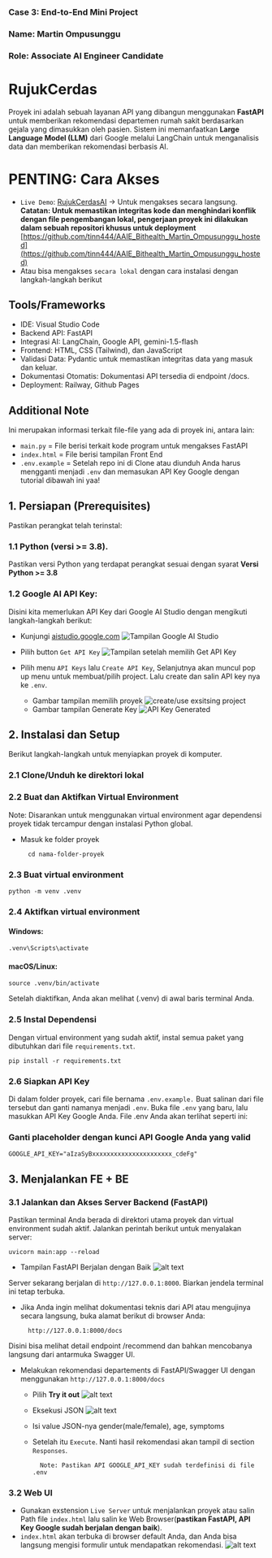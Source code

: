 ### Case 3: End-to-End Mini Project
### Name: Martin Ompusunggu
### Role: Associate AI Engineer Candidate

# RujukCerdas
Proyek ini adalah sebuah layanan API  yang dibangun menggunakan **FastAPI** untuk memberikan rekomendasi departemen rumah sakit berdasarkan gejala yang dimasukkan oleh pasien. Sistem ini memanfaatkan **Large Language Model (LLM)** dari Google melalui LangChain untuk menganalisis data dan memberikan rekomendasi berbasis AI.

# PENTING: Cara Akses
- `Live Demo`: [RujukCerdasAI](https://tinn444.github.io/AAIE_Bithealth_Martin_Ompusunggu_hosted/) -> Untuk mengakses secara langsung. **Catatan: Untuk memastikan integritas kode dan menghindari konflik dengan file pengembangan lokal, pengerjaan proyek ini dilakukan dalam sebuah repositori khusus untuk deployment** [https://github.com/tinn444/AAIE_Bithealth_Martin_Ompusunggu_hosted](https://github.com/tinn444/AAIE_Bithealth_Martin_Ompusunggu_hosted)
- Atau bisa mengakses `secara lokal` dengan cara instalasi dengan langkah-langkah berikut

## Tools/Frameworks
- IDE: Visual Studio Code
- Backend API: FastAPI
- Integrasi AI: LangChain, Google API, gemini-1.5-flash
- Frontend: HTML, CSS (Tailwind), dan JavaScript
- Validasi Data: Pydantic untuk memastikan integritas data yang masuk dan keluar.
- Dokumentasi Otomatis: Dokumentasi API tersedia di endpoint /docs.
- Deployment: Railway, Github Pages

## Additional Note
Ini merupakan informasi terkait file-file yang ada di proyek ini, antara lain:
- `main.py` = File berisi terkait kode program untuk mengakses FastAPI
- `index.html` = File berisi tampilan Front End
- `.env.example` = Setelah repo ini di Clone atau diunduh Anda harus mengganti menjadi `.env` dan memasukan API Key Google dengan tutorial dibawah ini yaa!

## 1. Persiapan (Prerequisites)
Pastikan perangkat telah terinstal:
### 1.1 Python (versi >= 3.8).
Pastikan versi Python yang terdapat perangkat sesuai dengan syarat **Versi Python >= 3.8**
### 1.2 Google AI API Key: 
Disini kita memerlukan API Key dari Google AI Studio dengan mengikuti langkah-langkah berikut: 
- Kunjungi [aistudio.google.com](aistudio.google.com) 
    ![Tampilan Google AI Studio](./images//image.png)

- Pilih button `Get API Key`
    ![Tampilan setelah memilih Get API Key](./images//image-1.png)

- Pilih menu `API Keys` lalu `Create API Key`, Selanjutnya akan muncul pop up menu untuk membuat/pilih project. Lalu create dan salin API key nya ke `.env`.
    - Gambar tampilan memilih proyek
    ![create/use exsitsing project](./images//image-2.png)
    - Gambar tampilan Generate Key
    ![API Key Generated](./images//image-3.png)


## 2. Instalasi dan Setup
Berikut langkah-langkah untuk menyiapkan proyek di komputer.
### 2.1 Clone/Unduh ke direktori lokal
### 2.2 Buat dan Aktifkan Virtual Environment
Note: Disarankan untuk menggunakan virtual environment agar dependensi proyek tidak tercampur dengan instalasi Python global.
- Masuk ke folder proyek

        cd nama-folder-proyek

### 2.3 Buat virtual environment
    python -m venv .venv

### 2.4 Aktifkan virtual environment 
#### Windows:
    .venv\Scripts\activate
#### macOS/Linux:
    source .venv/bin/activate


Setelah diaktifkan, Anda akan melihat (.venv) di awal baris terminal Anda.
### 2.5 Instal Dependensi
Dengan virtual environment yang sudah aktif, instal semua paket yang dibutuhkan dari file `requirements.txt`.
    
    pip install -r requirements.txt


### 2.6 Siapkan API Key
Di dalam folder proyek, cari file bernama `.env.example.`
Buat salinan dari file tersebut dan ganti namanya menjadi `.env`.
Buka file `.env` yang baru, lalu masukkan API Key Google Anda.
File .env Anda akan terlihat seperti ini:
### Ganti placeholder dengan kunci API Google Anda yang valid
    GOOGLE_API_KEY="aIzaSyBxxxxxxxxxxxxxxxxxxxxxx_cdeFg"

## 3. Menjalankan FE + BE
### 3.1 Jalankan dan Akses Server Backend (FastAPI)
Pastikan terminal Anda berada di direktori utama proyek dan virtual environment sudah aktif.
Jalankan perintah berikut untuk menyalakan server:

    uvicorn main:app --reload

- Tampilan FastAPI Berjalan dengan Baik
    ![alt text](./images//image-4.png)

Server sekarang berjalan di `http://127.0.0.1:8000`. Biarkan jendela terminal ini tetap terbuka.
- Jika Anda ingin melihat dokumentasi teknis dari API atau mengujinya secara langsung, buka alamat berikut di browser Anda:
        
        http://127.0.0.1:8000/docs

Disini bisa melihat detail endpoint /recommend dan bahkan mencobanya langsung dari antarmuka Swagger UI.

- Melakukan rekomendasi departements di FastAPI/Swagger UI dengan menggunakan `http://127.0.0.1:8000/docs` 
    - Pilih **Try it out**
    ![alt text](./images//image-5.png)

    - Eksekusi JSON
    ![alt text](./images//image-6.png)

    - Isi value JSON-nya gender(male/female), age, symptoms
    - Setelah itu `Execute`. Nanti hasil rekomendasi akan tampil di section `Responses`.

            Note: Pastikan API GOOGLE_API_KEY sudah terdefinisi di file .env
            
### 3.2 Web UI
- Gunakan exstension `Live Server` untuk menjalankan proyek atau salin Path file `index.html` lalu salin ke Web Browser(**pastikan FastAPI, API Key Google sudah berjalan dengan baik**).
- `index.html` akan terbuka di browser default Anda, dan Anda bisa langsung mengisi formulir untuk mendapatkan rekomendasi.
    ![alt text](./images//image-9.png)
